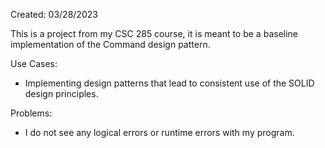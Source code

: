 Created: 03/28/2023

This is a project from my CSC 285 course, it is meant to be a baseline implementation of the Command design pattern.

Use Cases:

 - Implementing design patterns that lead to consistent use of the SOLID design principles.

Problems:

 - I do not see any logical errors or runtime errors with my program.
